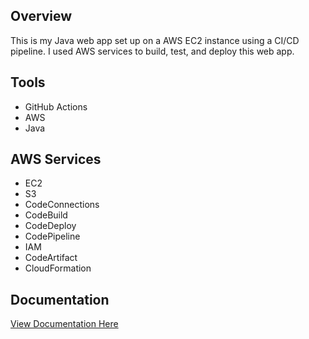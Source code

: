 ## Overview
This is my Java web app set up on a AWS EC2 instance using a CI/CD pipeline. I used AWS services to build, test, and deploy this web app. 

## Tools
- GitHub Actions
- AWS
- Java

## AWS Services
- EC2
- S3
- CodeConnections
- CodeBuild
- CodeDeploy
- CodePipeline
- IAM
- CodeArtifact
- CloudFormation

## Documentation  
[View Documentation Here](https://www.notion.so/Documentation-24657cce24c680a0a067f05e1975b1cc?source=copy_link)





